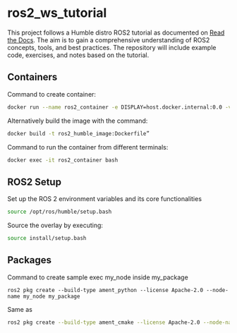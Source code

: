 # ros2_ws_tutorial
This project follows a Humble distro ROS2 tutorial as documented on [Read the Docs](https://ros2course.readthedocs.io/en/latest/index.html). The aim is to gain a comprehensive understanding of ROS2 concepts, tools, and best practices. The repository will include example code, exercises, and notes based on the tutorial.

## Containers
Command to create container: 
```bash
docker run --name ros2_container -e DISPLAY=host.docker.internal:0.0 -v $pwd/ros2_ws/:/ros2_ws -it ros2_humble_image
```
Alternatively build the image with the command:
```bash
docker build -t ros2_humble_image:Dockerfile”
```
Command to run the container from different terminals: 
```bash
docker exec -it ros2_container bash
```

## ROS2 Setup
Set up the ROS 2 environment variables and its core functionalities
```bash
source /opt/ros/humble/setup.bash
```
Source the overlay by executing:
```bash
source install/setup.bash
```

## Packages
Command to create sample exec my_node inside my_package
```
ros2 pkg create --build-type ament_python --license Apache-2.0 --node-name my_node my_package
```
Same as
```bash
ros2 pkg create --build-type ament_cmake --license Apache-2.0 --node-name my_node my_package_cpp
```